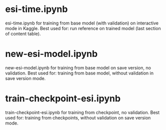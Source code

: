 
# esi-time.ipynb 
esi-time.ipynb for training from base model (with validation) on interactive mode in Kaggle. Best used for: run reference on trained model (last section of content table).
# new-esi-model.ipynb 
new-esi-model.ipynb for training from base model on save version, no validation. Best used for: training from base model, without validation in save version mode.
# train-checkpoint-esi.ipynb 
train-checkpoint-esi.ipynb for training from checkpoint, no validation. Best used for: training from checkpoints, without validation on save version mode.
